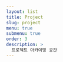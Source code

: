 ```yaml
---
layout: list
title: Project
slug: project
menu: true
submenu: true
order: 3
description: >
  프로젝트 아카이빙 공간
---
```

